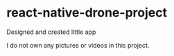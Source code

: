 # react-native-drone-project
Designed and created little app

I do not own any pictures or videos in this project. 
